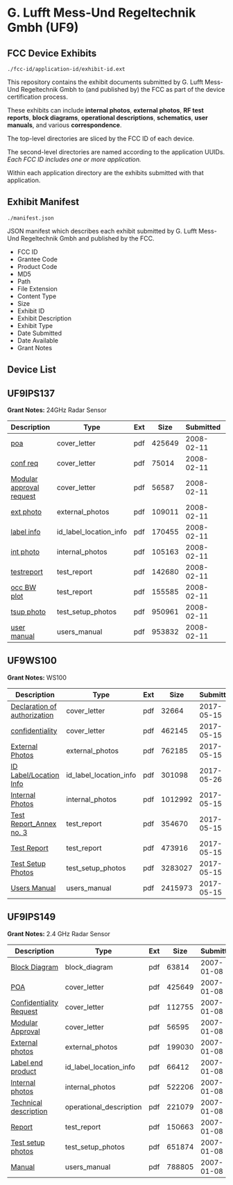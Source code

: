 # G. Lufft Mess-Und Regeltechnik Gmbh (UF9)
## FCC Device Exhibits

```
./fcc-id/application-id/exhibit-id.ext
```

This repository contains the exhibit documents submitted by G. Lufft Mess-Und Regeltechnik Gmbh to (and published by) the FCC as part of the device certification process.

These exhibits can include **internal photos**, **external photos**, **RF test reports**, **block diagrams**, **operational descriptions**, **schematics**, **user manuals**, and various **correspondence**.

The top-level directories are sliced by the FCC ID of each device.

The second-level directories are named according to the application UUIDs. *Each FCC ID includes one or more application.*

Within each application directory are the exhibits submitted with that application. 

## Exhibit Manifest

```
./manifest.json
```

JSON manifest which describes each exhibit submitted by G. Lufft Mess-Und Regeltechnik Gmbh and published by the FCC.

- FCC ID
- Grantee Code
- Product Code
- MD5
- Path
- File Extension
- Content Type
- Size
- Exhibit ID
- Exhibit Description
- Exhibit Type
- Date Submitted
- Date Available
- Grant Notes

## Device List
## UF9IPS137
**Grant Notes:** 24GHz Radar Sensor

| Description | Type | Ext | Size | Submitted | Available |
| ----------- | ---- | --- | ---- | --------- | --------- |
| [poa](UF9IPS137/8eec917a8b0f913e7c30db91a975aeb3/744801.pdf) | cover_letter | pdf | 425649 | 2008-02-11 | 2008-02-11 |
| [conf req](UF9IPS137/8eec917a8b0f913e7c30db91a975aeb3/900449.pdf) | cover_letter | pdf | 75014 | 2008-02-11 | 2008-02-11 |
| [Modular approval request](UF9IPS137/8eec917a8b0f913e7c30db91a975aeb3/900457.pdf) | cover_letter | pdf | 56587 | 2008-02-11 | 2008-02-11 |
| [ext photo](UF9IPS137/8eec917a8b0f913e7c30db91a975aeb3/900450.pdf) | external_photos | pdf | 109011 | 2008-02-11 | 2008-02-11 |
| [label info](UF9IPS137/8eec917a8b0f913e7c30db91a975aeb3/900452.pdf) | id_label_location_info | pdf | 170455 | 2008-02-11 | 2008-02-11 |
| [int photo](UF9IPS137/8eec917a8b0f913e7c30db91a975aeb3/900451.pdf) | internal_photos | pdf | 105163 | 2008-02-11 | 2008-02-11 |
| [testreport](UF9IPS137/8eec917a8b0f913e7c30db91a975aeb3/900454.pdf) | test_report | pdf | 142680 | 2008-02-11 | 2008-02-11 |
| [occ BW plot](UF9IPS137/8eec917a8b0f913e7c30db91a975aeb3/900455.pdf) | test_report | pdf | 155585 | 2008-02-11 | 2008-02-11 |
| [tsup photo](UF9IPS137/8eec917a8b0f913e7c30db91a975aeb3/900453.pdf) | test_setup_photos | pdf | 950961 | 2008-02-11 | 2008-02-11 |
| [user manual](UF9IPS137/8eec917a8b0f913e7c30db91a975aeb3/900456.pdf) | users_manual | pdf | 953832 | 2008-02-11 | 2008-02-11 |
## UF9WS100
**Grant Notes:** WS100

| Description | Type | Ext | Size | Submitted | Available |
| ----------- | ---- | --- | ---- | --------- | --------- |
| [Declaration of authorization](UF9WS100/f11b291d8fb61154936f47ce1ac11dae/3390413.pdf) | cover_letter | pdf | 32664 | 2017-05-15 | 2017-06-07 |
| [confidentiality](UF9WS100/f11b291d8fb61154936f47ce1ac11dae/3390414.pdf) | cover_letter | pdf | 462145 | 2017-05-15 | 2017-06-07 |
| [External Photos](UF9WS100/f11b291d8fb61154936f47ce1ac11dae/3390423.pdf) | external_photos | pdf | 762185 | 2017-05-15 | 2017-11-12 |
| [ID Label/Location Info](UF9WS100/f11b291d8fb61154936f47ce1ac11dae/3404515.pdf) | id_label_location_info | pdf | 301098 | 2017-05-26 | 2017-06-07 |
| [Internal Photos](UF9WS100/f11b291d8fb61154936f47ce1ac11dae/3390424.pdf) | internal_photos | pdf | 1012992 | 2017-05-15 | 2017-11-12 |
| [Test Report_Annex no. 3](UF9WS100/f11b291d8fb61154936f47ce1ac11dae/3390415.pdf) | test_report | pdf | 354670 | 2017-05-15 | 2017-06-07 |
| [Test Report](UF9WS100/f11b291d8fb61154936f47ce1ac11dae/3390416.pdf) | test_report | pdf | 473916 | 2017-05-15 | 2017-06-07 |
| [Test Setup Photos](UF9WS100/f11b291d8fb61154936f47ce1ac11dae/3390425.pdf) | test_setup_photos | pdf | 3283027 | 2017-05-15 | 2017-11-12 |
| [Users Manual](UF9WS100/f11b291d8fb61154936f47ce1ac11dae/3390422.pdf) | users_manual | pdf | 2415973 | 2017-05-15 | 2017-06-07 |
## UF9IPS149
**Grant Notes:** 2.4 GHz Radar Sensor

| Description | Type | Ext | Size | Submitted | Available |
| ----------- | ---- | --- | ---- | --------- | --------- |
| [Block Diagram](UF9IPS149/4c56a7d571bef64a8a4291376cb9d882/744800.pdf) | block_diagram | pdf | 63814 | 2007-01-08 | 2007-01-08 |
| [POA](UF9IPS149/4c56a7d571bef64a8a4291376cb9d882/744801.pdf) | cover_letter | pdf | 425649 | 2007-01-08 | 2007-01-08 |
| [Confidentiality Request](UF9IPS149/4c56a7d571bef64a8a4291376cb9d882/744802.pdf) | cover_letter | pdf | 112755 | 2007-01-08 | 2007-01-08 |
| [Modular Approval](UF9IPS149/4c56a7d571bef64a8a4291376cb9d882/744803.pdf) | cover_letter | pdf | 56595 | 2007-01-08 | 2007-01-08 |
| [External photos](UF9IPS149/4c56a7d571bef64a8a4291376cb9d882/744804.pdf) | external_photos | pdf | 199030 | 2007-01-08 | 2007-01-08 |
| [Label end product](UF9IPS149/4c56a7d571bef64a8a4291376cb9d882/744805.pdf) | id_label_location_info | pdf | 66412 | 2007-01-08 | 2007-01-08 |
| [Internal photos](UF9IPS149/4c56a7d571bef64a8a4291376cb9d882/744806.pdf) | internal_photos | pdf | 522206 | 2007-01-08 | 2007-01-08 |
| [Technical description](UF9IPS149/4c56a7d571bef64a8a4291376cb9d882/744807.pdf) | operational_description | pdf | 221079 | 2007-01-08 | 2007-01-08 |
| [Report](UF9IPS149/4c56a7d571bef64a8a4291376cb9d882/744809.pdf) | test_report | pdf | 150663 | 2007-01-08 | 2007-01-08 |
| [Test setup photos](UF9IPS149/4c56a7d571bef64a8a4291376cb9d882/744810.pdf) | test_setup_photos | pdf | 651874 | 2007-01-08 | 2007-01-08 |
| [Manual](UF9IPS149/4c56a7d571bef64a8a4291376cb9d882/744811.pdf) | users_manual | pdf | 788805 | 2007-01-08 | 2007-01-08 |

